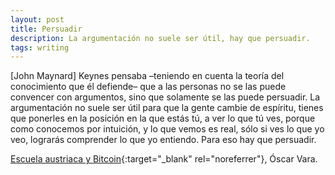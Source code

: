 ```yaml
---
layout: post
title: Persuadir
description: La argumentación no suele ser útil, hay que persuadir.
tags: writing
---
```


[John Maynard] Keynes pensaba –teniendo en cuenta la teoría del conocimiento
que él defiende– que a las personas no se las puede convencer con argumentos,
sino que solamente se las puede persuadir. La argumentación no suele ser útil
para que la gente cambie de espíritu, tienes que ponerles en la posición en la
que estás tú, a ver lo que tú ves, porque como conocemos por intuición, y lo
que vemos es real, sólo si ves lo que yo veo, lograrás comprender lo que yo
entiendo. Para eso hay que persuadir.

[Escuela austriaca y Bitcoin][1]{:target="_blank" rel="noreferrer"}, Óscar Vara.


[1]: https://youtu.be/kjv_br5LiDg?t=7379
